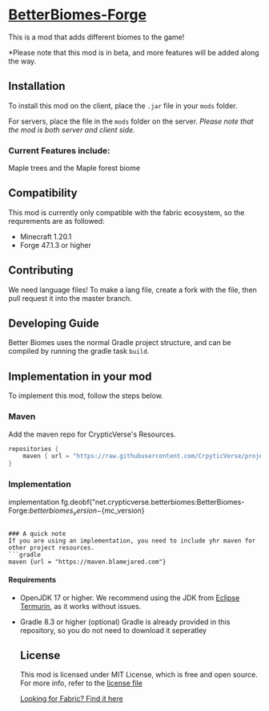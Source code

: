 # [BetterBiomes-Forge](https://modrinth.com/mod/better-biomes)

This is a mod that adds different biomes to the game!

*Please note that this mod is in beta, and more features will be added along the way.

## Installation

To install this mod on the client, place the `.jar` file in your `mods` folder.

For servers, place the file in the `mods` folder on the server. *Please note that the mod is both server and client side.*

### Current Features include:
Maple trees and the Maple forest biome

## Compatibility

This mod is currently only compatible with the fabric ecosystem, so the requrements are as followed:
- Minecraft 1.20.1
- Forge 47.1.3 or higher

## Contributing

We need language files! To make a lang file, create a fork with the file, then pull request it into the master branch.

## Developing Guide
Better Biomes uses the normal Gradle project structure, and can be compiled by running the gradle task `build`.

## Implementation in your mod
To implement this mod, follow the steps below.

### Maven
Add the maven repo for CrypticVerse's Resources.
```gradle
repositories {
    maven { url = "https://raw.githubusercontent.com/CrpyticVerse/projectresources/master/maven" }
}
```

### Implementation
implementation fg.deobf("net.crypticverse.betterbiomes:BetterBiomes-Forge:${betterbiomes_version}-${mc_version}
```

### A quick note
If you are using an implementation, you need to include yhr maven for other project resources.
```gradle
maven {url = "https://maven.blamejared.com"}
```

#### Requirements

- OpenJDK 17 or higher.
  We recommend using the JDK from [Eclipse Termurin](https://adoptium.net/temurin/releases/?version=17), as it works without issues.

- Gradle 8.3 or higher (optional)
  Gradle is already provided in this repository, so you do not need to download it seperatley

  ## License
  This mod is licensed under MIT License, which is free and open source. For more info, refer to the [license file](LICENSE)

  [Looking for Fabric? Find it here](https://github.com/CrypticVerse/BetterBiomes)
